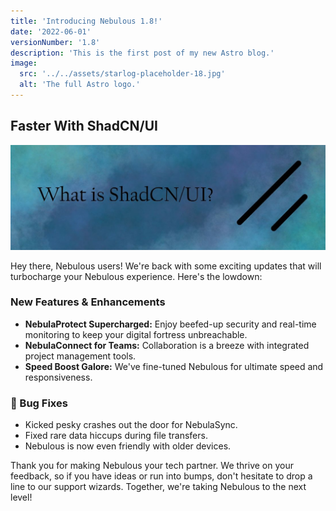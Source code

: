 ```yaml
---
title: 'Introducing Nebulous 1.8!'
date: '2022-06-01'
versionNumber: '1.8'
description: 'This is the first post of my new Astro blog.'
image:
  src: '../../assets/starlog-placeholder-18.jpg'
  alt: 'The full Astro logo.'
---
```


## Faster With ShadCN/UI

![Nebulous 2.0 Release](../../assets/starlog-placeholder-18.jpg)

Hey there, Nebulous users! We're back with some exciting updates that will turbocharge your Nebulous experience. Here's the lowdown:

### New Features & Enhancements

- **NebulaProtect Supercharged:** Enjoy beefed-up security and real-time monitoring to keep your digital fortress unbreachable.
- **NebulaConnect for Teams:** Collaboration is a breeze with integrated project management tools.
- **Speed Boost Galore:** We've fine-tuned Nebulous for ultimate speed and responsiveness.

### 🐞 Bug Fixes

- Kicked pesky crashes out the door for NebulaSync.
- Fixed rare data hiccups during file transfers.
- Nebulous is now even friendly with older devices.

Thank you for making Nebulous your tech partner. We thrive on your feedback, so if you have ideas or run into bumps, don't hesitate to drop a line to our support wizards. Together, we're taking Nebulous to the next level!
